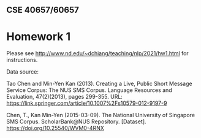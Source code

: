 ## CSE 40657/60657
# Homework 1

Please see http://www.nd.edu/~dchiang/teaching/nlp/2021/hw1.html for instructions.

Data source:

Tao Chen and Min-Yen Kan (2013). Creating a Live, Public Short Message Service Corpus: The NUS SMS Corpus. Language Resources and Evaluation, 47(2)(2013), pages 299-355. URL: https://link.springer.com/article/10.1007%2Fs10579-012-9197-9

Chen, T., Kan Min-Yen (2015-03-09). The National University of Singapore SMS Corpus. ScholarBank@NUS Repository. [Dataset]. https://doi.org/10.25540/WVM0-4RNX
